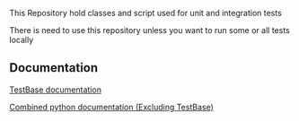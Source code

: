 
This Repository hold classes and script used for unit and integration tests

There is need to use this repository unless you want to run some or all tests locally

Documentation
-------------
[TestBase documentation](https://spinnakertestbase.readthedocs.io/en/7.2.1)

[Combined python documentation (Excluding TestBase)](http://spinnakermanchester.readthedocs.io/en/7.2.1)


